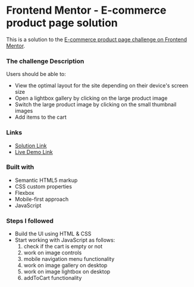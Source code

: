 # Frontend Mentor - E-commerce product page solution

This is a solution to the [E-commerce product page challenge on Frontend Mentor](https://www.frontendmentor.io/challenges/ecommerce-product-page-UPsZ9MJp6).

### The challenge Description

Users should be able to:

- View the optimal layout for the site depending on their device's screen size
- Open a lightbox gallery by clicking on the large product image
- Switch the large product image by clicking on the small thumbnail images
- Add items to the cart

### Links

- [Solution Link](https://your-solution-url.com)
- [Live Demo Link](https://your-live-site-url.com)

### Built with

- Semantic HTML5 markup
- CSS custom properties
- Flexbox
- Mobile-first approach
- JavaScript

### Steps I followed

- Build the UI using HTML & CSS
- Start working with JavaScript as follows:
  1.  check if the cart is empty or not
  2.  work on image controls
  3.  mobile navigation menu functionality
  4.  work on image gallery on desktop
  5.  work on image lightbox on desktop
  6.  addToCart functionality
